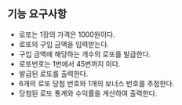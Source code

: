 기능 요구사항
------
- 로또는 1장의 가격은 1000원이다.
- 로또의 구입 금액을 입력받는다.
- 구입 금액에 해당하는 개수의 로또를 발급한다.
- 로또번호는 1번에서 45번까지 이다.
- 발급된 로또를 출력한다.
- 6개의 로또 당첨 번호와 1개의 보너스 번호를 추첨한다.
- 당첨된 로또 통계와 수익률을 계산하여 출력한다.
